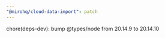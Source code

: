 ```yaml
---
"@mirohq/cloud-data-import": patch
---
```


chore(deps-dev): bump @types/node from 20.14.9 to 20.14.10
